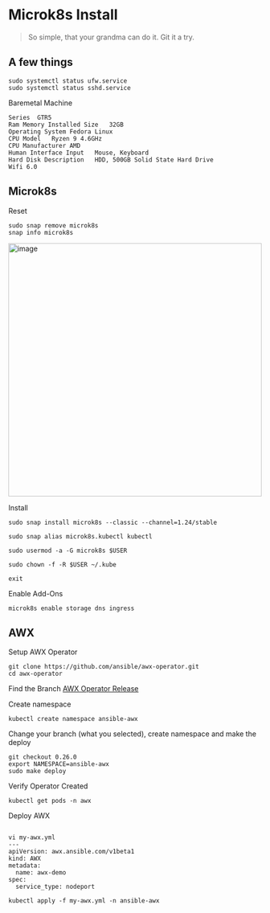 # Microk8s Install

> So simple, that your grandma can do it. Git it a try.

## A few things
```
sudo systemctl status ufw.service
sudo systemctl status sshd.service
```
Baremetal Machine
```
Series	GTR5  
Ram Memory Installed Size	32GB  
Operating System Fedora Linux  
CPU Model	Ryzen 9 4.6GHz  
CPU Manufacturer AMD  
Human Interface Input	Mouse, Keyboard  
Hard Disk Description	HDD, 500GB Solid State Hard Drive 
Wifi 6.0  
```

## Microk8s

Reset
```
sudo snap remove microk8s
snap info microk8s
```
<img width="504" alt="image" src="https://user-images.githubusercontent.com/993459/183301359-a73ed580-0a31-4bd5-b8c7-1f687817b4f7.png">


Install
```
sudo snap install microk8s --classic --channel=1.24/stable
```
```
sudo snap alias microk8s.kubectl kubectl
```
```
sudo usermod -a -G microk8s $USER
```
```
sudo chown -f -R $USER ~/.kube
```
```
exit
```

Enable Add-Ons
```
microk8s enable storage dns ingress
```


## AWX

Setup AWX Operator
```
git clone https://github.com/ansible/awx-operator.git
cd awx-operator
```
Find the Branch 
[AWX Operator Release](https://github.com/ansible/awx-operator/releases)

Create namespace
```
kubectl create namespace ansible-awx
```

Change your branch (what you selected), create namespace and make the deploy
```
git checkout 0.26.0
export NAMESPACE=ansible-awx
sudo make deploy
```
Verify Operator Created
```
kubectl get pods -n awx
```

Deploy AWX
```

vi my-awx.yml
---
apiVersion: awx.ansible.com/v1beta1
kind: AWX
metadata:
  name: awx-demo
spec:
  service_type: nodeport
```
```
kubectl apply -f my-awx.yml -n ansible-awx
```



